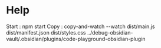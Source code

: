 # Help

Start : npm start
Copy : copy-and-watch --watch dist/main.js dist/manifest.json dist/styles.css ../debug-obsidian-vault/.obsidian/plugins/code-playground-obsidian-plugin